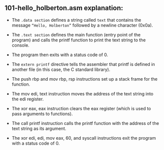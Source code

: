 ## 101-hello_holberton.asm explanation:

- The `.data section` defines a string called `text` that contains the message
`“Hello, Holberton”` followed by a newline character (0x0a).

- The `.text section` defines the main function (entry point of the program)
and calls the printf function to print the text string to the console.

- The program then exits with a status code of 0.

- The `extern printf` directive tells the assembler that printf
is defined in another file (in this case, the C standard library).

- The push rbp and mov rbp, rsp instructions set up a stack frame for the function.

- The mov edi, text instruction moves the address of the text string into the edi register.

- The xor eax, eax instruction clears the eax register (which is used to pass arguments to functions).

- The call printf instruction calls the printf function with the address of the text string as its argument.

- The xor edi, edi, mov eax, 60, and syscall instructions exit the program with a status code of 0.
